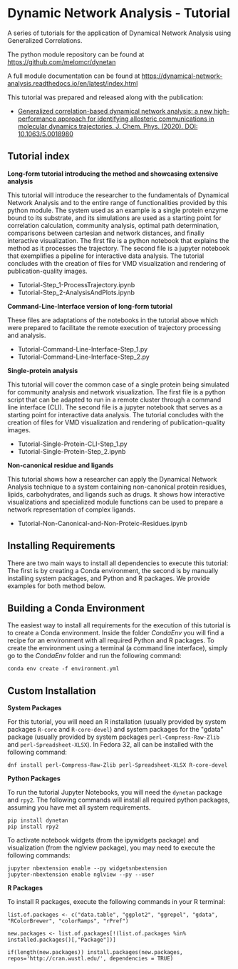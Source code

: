 # Dynamic Network Analysis - Tutorial
A series of tutorials for the application of Dynamical Network Analysis using Generalized Correlations.

The python module repository can be found at https://github.com/melomcr/dynetan

A full module documentation can be found at https://dynamical-network-analysis.readthedocs.io/en/latest/index.html

This tutorial was prepared and released along with the publication:

* [Generalized correlation-based dynamical network analysis: a new high-performance approach for identifying allosteric communications in molecular dynamics trajectories. J. Chem. Phys. (2020). DOI: 10.1063/5.0018980](https://doi.org/10.1063/5.0018980)

## Tutorial index

**Long-form tutorial introducing the method and showcasing extensive analysis**

This tutorial will introduce the researcher to the fundamentals of Dynamical Network
Analysis and to the entire range of functionalities provided by this python module.
The system used as an example is a single protein enzyme bound to its substrate, 
and its simulations are used as a starting point for correlation calculation, 
community analysis, optimal path determination, comparisons between cartesian and 
network distances, and finally interactive visualization.
The first file is a python notebook that explains the method as it processes the 
trajectory. The second file is a jupyter notebook that exemplifies a pipeline for 
interactive data analysis.
The tutorial concludes with the creation of files for VMD visualization and 
rendering of publication-quality images.

* Tutorial-Step_1-ProcessTrajectory.ipynb
* Tutorial-Step_2-AnalysisAndPlots.ipynb

**Command-Line-Interface version of long-form tutorial**

These files are adaptations of the notebooks in the tutorial above which were 
prepared to facilitate the remote execution of trajectory processing and analysis.

* Tutorial-Command-Line-Interface-Step_1.py
* Tutorial-Command-Line-Interface-Step_2.py

**Single-protein analysis**

This tutorial will cover the common case of a single protein being simulated for
community analysis and network visualization.
The first file is a python script that can be adapted to run in a remote cluster
through a command line interface (CLI). The second file is a jupyter notebook that
serves as a starting point for interactive data analysis. The tutorial concludes
with the creation of files for VMD visualization and rendering of publication-quality 
images.

* Tutorial-Single-Protein-CLI-Step_1.py
* Tutorial-Single-Protein-Step_2.ipynb

**Non-canonical residue and ligands**

This tutorial shows how a researcher can apply the Dynamical Network Analysis 
technique to a system containing non-canonical protein residues, lipids,
carbohydrates, and ligands such as drugs. It shows how interactive visualizations 
and specialized module functions can be used to prepare a network representation 
of complex ligands. 

* Tutorial-Non-Canonical-and-Non-Proteic-Residues.ipynb

## Installing Requirements

There are two main ways to install all dependencies to execute this tutorial: The first is by creating a Conda environment, the second is by manually installing system packages, and Python and R packages. We provide examples for both method below.

Building a Conda Environment
----------------

The easiest way to install all requirements for the execution of this tutorial is to create a Conda environment. Inside the folder *CondaEnv* you will find a recipe for an environment with all required Python and R packages. 
To create the environment using a terminal (a command line interface), simply go to the *CondaEnv* folder and run the following command:

    conda env create -f environment.yml

Custom Installation
----------------

**System Packages**

For this tutorial, you will need an R installation (usually provided by system packages `R-core` and `R-core-devel`) and system packages for the "gdata" package (usually provided by system packages `perl-Compress-Raw-Zlib` and `perl-Spreadsheet-XLSX`). In Fedora 32, all can be installed with the following command:

    dnf install perl-Compress-Raw-Zlib perl-Spreadsheet-XLSX R-core-devel

**Python Packages**

To run the tutorial Jupyter Notebooks, you will need the `dynetan` package and `rpy2`. The following commands will install all required python packages, assuming you have met all system requirements.

    pip install dynetan
    pip install rpy2

To activate notebook widgets (from the ipywidgets package) and visualization (from the nglview package), you may need to execute the following commands:

    jupyter nbextension enable --py widgetsnbextension
    jupyter-nbextension enable nglview --py --user

**R Packages**

To install R packages, execute the following commands in your R terminal:

    list.of.packages <- c("data.table", "ggplot2", "ggrepel", "gdata", "RColorBrewer", "colorRamps", "rPref")

    new.packages <- list.of.packages[!(list.of.packages %in% installed.packages()[,"Package"])]

    if(length(new.packages)) install.packages(new.packages, repos='http://cran.wustl.edu/', dependencies = TRUE)

